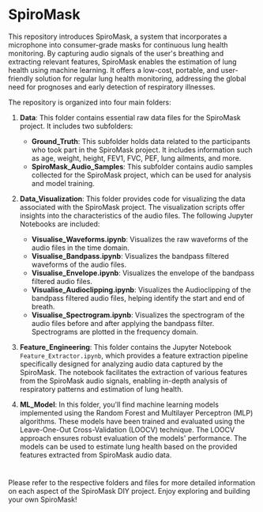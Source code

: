 # SpiroMask

This repository introduces SpiroMask, a system that incorporates a microphone into consumer-grade masks for continuous lung health monitoring. By capturing audio signals of the user's breathing and extracting relevant features, SpiroMask enables the estimation of lung health using machine learning. It offers a low-cost, portable, and user-friendly solution for regular lung health monitoring, addressing the global need for prognoses and early detection of respiratory illnesses.

The repository is organized into four main folders:

1. **Data**: This folder contains essential raw data files for the SpiroMask project. It includes two subfolders:
   - **Ground_Truth**: This subfolder holds data related to the participants who took part in the SpiroMask project. It includes information such as age, weight, height, FEV1, FVC, PEF, lung ailments, and more.
   - **SpiroMask_Audio_Samples**: This subfolder contains audio samples collected for the SpiroMask project, which can be used for analysis and model training.

2. **Data_Visualization**: This folder provides code for visualizing the data associated with the SpiroMask project. The visualization scripts offer insights into the characteristics of the audio files. The following Jupyter Notebooks are included:
   - **Visualise_Waveforms.ipynb**: Visualizes the raw waveforms of the audio files in the time domain.
   - **Visualise_Bandpass.ipynb**: Visualizes the bandpass filtered waveforms of the audio files.
   - **Visualise_Envelope.ipynb**: Visualizes the envelope of the bandpass filtered audio files.
   - **Visualise_Audioclipping.ipynb**: Visualizes the Audioclipping of the bandpass filtered audio files, helping identify the start and end of breath.
   - **Visualise_Spectrogram.ipynb**: Visualizes the spectrogram of the audio files before and after applying the bandpass filter. Spectrograms are plotted in the frequency domain.

3. **Feature_Engineering**: This folder contains the Jupyter Notebook `Feature_Extractor.ipynb`, which provides a feature extraction pipeline specifically designed for analyzing audio data captured by the SpiroMask. The notebook facilitates the extraction of various features from the SpiroMask audio signals, enabling in-depth analysis of respiratory patterns and estimation of lung health.

4. **ML_Model**: In this folder, you'll find machine learning models implemented using the Random Forest and Multilayer Perceptron (MLP) algorithms. These models have been trained and evaluated using the Leave-One-Out Cross-Validation (LOOCV) technique. The LOOCV approach ensures robust evaluation of the models' performance. The models can be used to estimate lung health based on the provided features extracted from SpiroMask audio data.

#

Please refer to the respective folders and files for more detailed information on each aspect of the SpiroMask DIY project. Enjoy exploring and building your own SpiroMask!

#